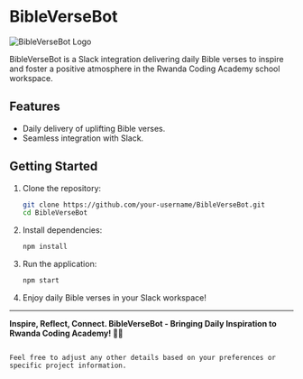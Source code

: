 # BibleVerseBot

![BibleVerseBot Logo](https://bible-verse-kappa.vercel.app/favicon.ico)

BibleVerseBot is a Slack integration delivering daily Bible verses to inspire and foster a positive atmosphere in the Rwanda Coding Academy school workspace.

## Features

- Daily delivery of uplifting Bible verses.
- Seamless integration with Slack.

## Getting Started

1. Clone the repository:

   ```bash
   git clone https://github.com/your-username/BibleVerseBot.git
   cd BibleVerseBot
   ```

2. Install dependencies:

   ```bash
   npm install
   ```

3. Run the application:

   ```bash
   npm start
   ```

4. Enjoy daily Bible verses in your Slack workspace!

---

**Inspire, Reflect, Connect. BibleVerseBot - Bringing Daily Inspiration to Rwanda Coding Academy! 📖✨**
```

Feel free to adjust any other details based on your preferences or specific project information.
